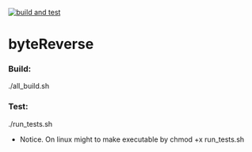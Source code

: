 [![build and test](https://github.com/wakeUPdxxn/byteReverse/actions/workflows/pipeline.yml/badge.svg)](https://github.com/wakeUPdxxn/byteReverse/actions/workflows/pipeline.yml)
# byteReverse
### Build:
./all_build.sh

### Test:
./run_tests.sh 
- Notice. On linux might to make executable by chmod +x run_tests.sh
